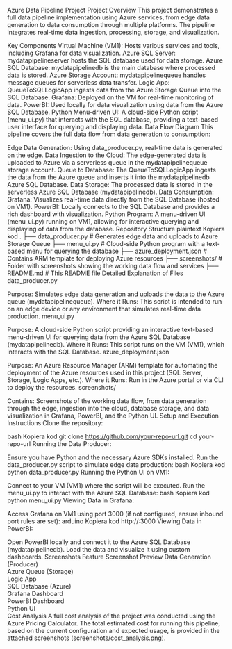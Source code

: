 Azure Data Pipeline Project
Project Overview
This project demonstrates a full data pipeline implementation using Azure services, from edge data generation to data consumption through multiple platforms. The pipeline integrates real-time data ingestion, processing, storage, and visualization.

Key Components
Virtual Machine (VM1): Hosts various services and tools, including Grafana for data visualization.
Azure SQL Server: mydatapipelineserver hosts the SQL database used for data storage.
Azure SQL Database: mydatapipelinedb is the main database where processed data is stored.
Azure Storage Account: mydatapipelinequeue handles message queues for serverless data transfer.
Logic App: QueueToSQLLogicApp ingests data from the Azure Storage Queue into the SQL Database.
Grafana: Deployed on the VM for real-time monitoring of data.
PowerBI: Used locally for data visualization using data from the Azure SQL Database.
Python Menu-driven UI: A cloud-side Python script (menu_ui.py) that interacts with the SQL database, providing a text-based user interface for querying and displaying data.
Data Flow Diagram
This pipeline covers the full data flow from data generation to consumption:

Edge Data Generation: Using data_producer.py, real-time data is generated on the edge.
Data Ingestion to the Cloud: The edge-generated data is uploaded to Azure via a serverless queue in the mydatapipelinequeue storage account.
Queue to Database: The QueueToSQLLogicApp ingests the data from the Azure queue and inserts it into the mydatapipelinedb Azure SQL Database.
Data Storage: The processed data is stored in the serverless Azure SQL Database (mydatapipelinedb).
Data Consumption:
Grafana: Visualizes real-time data directly from the SQL Database (hosted on VM1).
PowerBI: Locally connects to the SQL Database and provides a rich dashboard with visualization.
Python Program: A menu-driven UI (menu_ui.py) running on VM1, allowing for interactive querying and displaying of data from the database.
Repository Structure
plaintext
Kopiera kod
.
├── data_producer.py       # Generates edge data and uploads to Azure Storage Queue
├── menu_ui.py             # Cloud-side Python program with a text-based menu for querying the database
├── azure_deployment.json  # Contains ARM template for deploying Azure resources
├── screenshots/           # Folder with screenshots showing the working data flow and services
├── README.md              # This README file
Detailed Explanation of Files
data_producer.py

Purpose: Simulates edge data generation and uploads the data to the Azure queue (mydatapipelinequeue).
Where it Runs: This script is intended to run on an edge device or any environment that simulates real-time data production.
menu_ui.py

Purpose: A cloud-side Python script providing an interactive text-based menu-driven UI for querying data from the Azure SQL Database (mydatapipelinedb).
Where it Runs: This script runs on the VM (VM1), which interacts with the SQL Database.
azure_deployment.json

Purpose: An Azure Resource Manager (ARM) template for automating the deployment of the Azure resources used in this project (SQL Server, Storage, Logic Apps, etc.).
Where it Runs: Run in the Azure portal or via CLI to deploy the resources.
screenshots/

Contains: Screenshots of the working data flow, from data generation through the edge, ingestion into the cloud, database storage, and data visualization in Grafana, PowerBI, and the Python UI.
Setup and Execution Instructions
Clone the repository:

bash
Kopiera kod
git clone https://github.com/your-repo-url.git
cd your-repo-url
Running the Data Producer:

Ensure you have Python and the necessary Azure SDKs installed.
Run the data_producer.py script to simulate edge data production:
bash
Kopiera kod
python data_producer.py
Running the Python UI on VM1:

Connect to your VM (VM1) where the script will be executed.
Run the menu_ui.py to interact with the Azure SQL Database:
bash
Kopiera kod
python menu_ui.py
Viewing Data in Grafana:

Access Grafana on VM1 using port 3000 (if not configured, ensure inbound port rules are set):
arduino
Kopiera kod
http://<VM1-IP>:3000
Viewing Data in PowerBI:

Open PowerBI locally and connect it to the Azure SQL Database (mydatapipelinedb).
Load the data and visualize it using custom dashboards.
Screenshots
Feature	Screenshot Preview
Data Generation (Producer)	
Azure Queue (Storage)	
Logic App	
SQL Database (Azure)	
Grafana Dashboard	
PowerBI Dashboard	
Python UI	
Cost Analysis
A full cost analysis of the project was conducted using the Azure Pricing Calculator. The total estimated cost for running this pipeline, based on the current configuration and expected usage, is provided in the attached screenshots (screenshots/cost_analysis.png).
